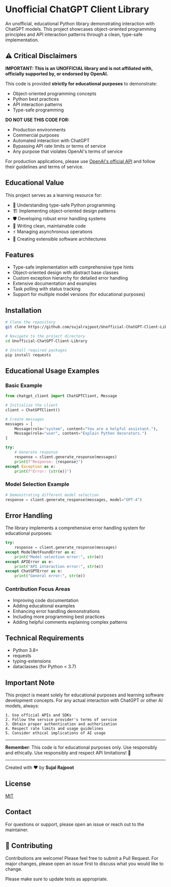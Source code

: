 # Unofficial ChatGPT Client Library

An unofficial, educational Python library demonstrating interaction with ChatGPT models. This project showcases object-oriented programming principles and API interaction patterns through a clean, type-safe implementation.

## ⚠️ Critical Disclaimers

**IMPORTANT: This is an UNOFFICIAL library and is not affiliated with, officially supported by, or endorsed by OpenAI.**

This code is provided **strictly for educational purposes** to demonstrate:
- Object-oriented programming concepts
- Python best practices
- API interaction patterns
- Type-safe programming

**DO NOT USE THIS CODE FOR:**
- Production environments
- Commercial purposes
- Automated interaction with ChatGPT
- Bypassing API rate limits or terms of service
- Any purpose that violates OpenAI's terms of service

For production applications, please use [OpenAI's official API](https://platform.openai.com/docs/api-reference) and follow their guidelines and terms of service.

## Educational Value

This project serves as a learning resource for:
- 🎯 Understanding type-safe Python programming
- 🏗️ Implementing object-oriented design patterns
- 🛡️ Developing robust error handling systems
- 📝 Writing clean, maintainable code
- ⚡ Managing asynchronous operations
- 🔄 Creating extensible software architectures

## Features

- Type-safe implementation with comprehensive type hints
- Object-oriented design with abstract base classes
- Custom exception hierarchy for detailed error handling
- Extensive documentation and examples
- Task polling with status tracking
- Support for multiple model versions (for educational purposes)

## Installation

```bash
# Clone the repository
git clone https://github.com/sujalrajpoot/Unofficial-ChatGPT-Client-Library.git

# Navigate to the project directory
cd Unofficial-ChatGPT-Client-Library

# Install required packages
pip install requests
```

## Educational Usage Examples

### Basic Example

```python
from chatgpt_client import ChatGPTClient, Message

# Initialize the client
client = ChatGPTClient()

# Create messages
messages = [
    Message(role="system", content="You are a helpful assistant."),
    Message(role="user", content="Explain Python decorators.")
]

try:
    # Generate response
    response = client.generate_response(messages)
    print(f"Response: {response}")
except Exception as e:
    print(f"Error: {str(e)}")
```

### Model Selection Example

```python
# Demonstrating different model selection
response = client.generate_response(messages, model="GPT-4")
```

## Error Handling

The library implements a comprehensive error handling system for educational purposes:

```python
try:
    response = client.generate_response(messages)
except ModelNotFoundError as e:
    print("Model selection error:", str(e))
except APIError as e:
    print("API interaction error:", str(e))
except ChatGPTError as e:
    print("General error:", str(e))
```

### Contribution Focus Areas

- Improving code documentation
- Adding educational examples
- Enhancing error handling demonstrations
- Including more programming best practices
- Adding helpful comments explaining complex patterns

## Technical Requirements

- Python 3.8+
- requests
- typing-extensions
- dataclasses (for Python < 3.7)

## Important Note

This project is meant solely for educational purposes and learning software development concepts. For any actual interaction with ChatGPT or other AI models, always:

    1. Use official APIs and SDKs
    2. Follow the service provider's terms of service
    3. Obtain proper authentication and authorization
    4. Respect rate limits and usage guidelines
    5. Consider ethical implications of AI usage

---

**Remember**: This code is for educational purposes only. Use responsibly and ethically. Use responsibly and respect API limitations! 🚀

---

Created with ❤️ by **Sujal Rajpoot**

## License

[MIT](https://choosealicense.com/licenses/mit/)

## Contact
For questions or support, please open an issue or reach out to the maintainer.

## 🤝 Contributing

Contributions are welcome! Please feel free to submit a Pull Request. For major changes, please open an issue first to discuss what you would like to change.

Please make sure to update tests as appropriate.
